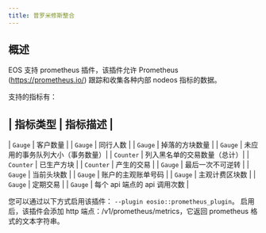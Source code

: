```yaml
---
title: 普罗米修斯整合
---
```


## 概述

EOS 支持 prometheus 插件，该插件允许 Prometheus (https://prometheus.io/) 跟踪和收集各种内部 nodeos 指标的数据。

支持的指标有：

| 指标类型 | 指标描述 |
--------------------------------------
| `Gauge` | 客户数量 |
| `Gauge` | 同行人数 |
| `Gauge` | 掉落的方块数量 |
| `Gauge` | 未应用的事务队列大小（事务数量）|
| `Counter` | 列入黑名单的交易数量（总计）|
| `Counter` | 已生产方块 |
| `Counter` | 产生的交易 |
| `Gauge` | 最后一次不可逆转 |
| `Gauge` | 当前头块数 |
| `Gauge` | 账户的主观账单号码 |
| `Gauge` | 主观计费区块数 |
| `Gauge` | 定期交易 |
| `Gauge` | 每个 api 端点的 api 调用次数 |

您可以通过以下方式启用该插件： `--plugin eosio::prometheus_plugin`。
启用后，该插件会添加 http 端点：/v1/prometheus/metrics，它返回 prometheus 格式的文本字符串。
